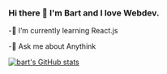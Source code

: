 ### Hi there 👋 I'm Bart and I love Webdev.


 -🌱 I’m currently learning React.js
 
 -💬 Ask me about Anythink
 
 
[![bart's GitHub stats](https://github-readme-stats.vercel.app/api?username=bartlomiejra)](https://github.com/bartlomiejra@theme=dark/github-readme-stats)


<!--
**bartlomiejra/bartlomiejra** is a ✨ _special_ ✨ repository because its `README.md` (this file) appears on your GitHub profile.

Here are some ideas to get you started:

- 🔭 I’m currently working on ...
- 👯 I’m looking to collaborate on ...
- 🤔 I’m looking for help with ...
- 📫 How to reach me: ...
- 😄 Pronouns: ...
- ⚡ Fun fact: ...
-->
